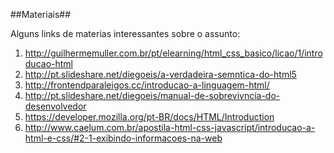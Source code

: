 ##Materiais##

Alguns links de materias interessantes sobre o assunto:

1. http://guilhermemuller.com.br/pt/elearning/html_css_basico/licao/1/introducao-html
2. http://pt.slideshare.net/diegoeis/a-verdadeira-semntica-do-html5
3. http://frontendparaleigos.cc/introducao-a-linguagem-html/
4. http://pt.slideshare.net/diegoeis/manual-de-sobrevivncia-do-desenvolvedor
5. https://developer.mozilla.org/pt-BR/docs/HTML/Introduction
6. http://www.caelum.com.br/apostila-html-css-javascript/introducao-a-html-e-css/#2-1-exibindo-informacoes-na-web